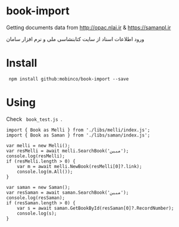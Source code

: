 # book-import

Getting documents data from http://opac.nlai.ir & https://samanpl.ir

ورود اطلاعات اسناد از سایت کتابنشاسی ملی و نرم افزار سامان


# Install
<code> npm install github:mobinco/book-import --save </code>

# Using
Check <code> book_test.js </code>.

```
import { Book as Melli } from './libs/melli/index.js';
import { Book as Saman } from './libs/saman/index.js';

var melli = new Melli();
var resMelli = await melli.SearchBook('مبین');
console.log(resMelli);
if (resMelli.length > 0) {
    var m = await melli.NewBook(resMelli[0]?.link);
    console.log(m.All());
}

var saman = new Saman();
var resSaman = await saman.SearchBook('مبین');
console.log(resSaman);
if (resSaman.length > 0) {
    var s = await saman.GetBookById(resSaman[0]?.RecordNumber);
    console.log(s);
}
```
